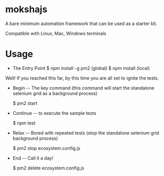 # mokshajs

A bare minimum automation framework that can be used as a starter kit.

Compatible with Linux, Mac, Windows terminals

# Usage

- The Entry Point
  $ npm install -g pm2 (global)
  $ npm install (local)

Well! If you reached this far, by this time you are all set to ignite the tests.

- Begin
  -- The key command (this command will start the standalone selenium grid as a background process)

  $ pm2 start

- Continue
  -- to execute the sample tests

  $ npm test

- Relax
  -- Bored with repeated tests (stop the standalone selenium grid background process)

  $ pm2 stop ecosystem.config.js

- End
  -- Call it a day!

  $ pm2 delete ecosystem.config.js
